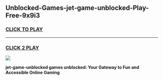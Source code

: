 
## Unblocked-Games-jet-game-unblocked-Play-Free-9x9i3
<h3>
<a href="https://premium76.site?title=jet-game-unblocked&ref=22A">CLICK TO PLAY</a></h3>
<hr>

<h3>
<a href="https://premium76.site?title=jet-game-unblocked&ref=22A">CLICK 2 PLAY</a>
  
</h3>

<a href="https://premium76.site?title=jet-game-unblocked&ref=22A"><img src="https://clearcache.store/games.png"></a>


**jet-game-unblocked games unblocked: Your Gateway to Fun and Accessible Online Gaming**
